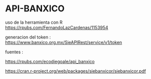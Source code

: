 # API-BANXICO
uso de la herramienta con R 
https://rpubs.com/FernandoLazCardenas/1153954




generacion del token : https://www.banxico.org.mx/SieAPIRest/service/v1/token



fuentes : 

https://rpubs.com/ecodiegoale/api_banxico

https://cran.r-project.org/web/packages/siebanxicor/siebanxicor.pdf
      

